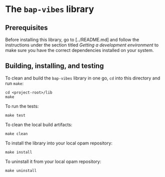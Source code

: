 # The `bap-vibes` library

## Prerequisites

Before installing this library, go to [../README.md] and follow the
instructions under the section titled _Getting a development environment_
to make sure you have the correct dependencies installed on your system.


## Building, installing, and testing

To clean and build the `bap-vibes` library in one go, `cd` into this directory
and run `make`:

    cd <project-root>/lib
    make

To run the tests:

    make test

To clean the local build artifacts:

    make clean

To install the library into your local opam repository:

    make install

To uninstall it from your local opam repository:

    make uninstall


